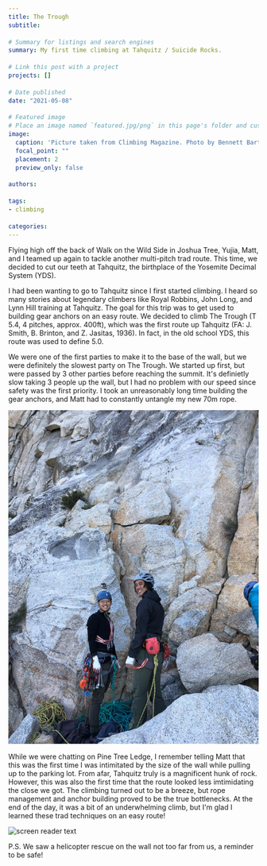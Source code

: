 ```yaml
---
title: The Trough
subtitle: 

# Summary for listings and search engines
summary: My first time climbing at Tahquitz / Suicide Rocks.

# Link this post with a project
projects: []

# Date published
date: "2021-05-08"

# Featured image
# Place an image named `featured.jpg/png` in this page's folder and customize its options here.
image:
  caption: 'Picture taken from Climbing Magazine. Photo by Bennett Barthelemy / Aurora Photos.'
  focal_point: ""
  placement: 2
  preview_only: false

authors:

tags:
- climbing

categories:
---
```



Flying high off the back of Walk on the Wild Side in Joshua Tree, Yujia, Matt, and I teamed up again to tackle another multi-pitch trad route. This time, we decided to cut our teeth at Tahquitz, the birthplace of the Yosemite Decimal System (YDS).

I had been wanting to go to Tahquitz since I first started climbing. I heard so many stories about legendary climbers like Royal Robbins, John Long, and Lynn Hill training at Tahquitz. The goal for this trip was to get used to building gear anchors on an easy route. We decided to climb The Trough (T 5.4, 4 pitches, approx. 400ft), which was the first route up Tahquitz (FA: J. Smith, B. Brinton, and Z. Jasitas, 1936). In fact, in the old school YDS, this route was used to define 5.0.

We were one of the first parties to make it to the base of the wall, but we were definitely the slowest party on The Trough. We started up first, but were passed by 3 other parties before reaching the summit. It's definietly slow taking 3 people up the wall, but I had no problem with our speed since safety was the first priority. I took an unreasonably long time building the gear anchors, and Matt had to constantly untangle my new 70m rope.

![screen reader text](start.jpg "At the start of The Trough")

While we were chatting on Pine Tree Ledge, I remember telling Matt that this was the first time I was intimitated by the size of the wall while pulling up to the parking lot. From afar, Tahquitz truly is a magnificent hunk of rock. However, this was also the first time that the route looked less imtimidating the close we got. The climbing turned out to be a breeze, but rope management and anchor building proved to be the true bottlenecks. At the end of the day, it was a bit of an underwhelming climb, but I'm glad I learned these trad techniques on an easy route!

![screen reader text](finish.jpg "At the summit")

P.S. We saw a helicopter rescue on the wall not too far from us, a reminder to be safe!
